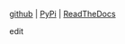 
[github](https://github.com/eaybek/edit/) | 
[PyPi](https://pypi.org/project/edit/) | 
[ReadTheDocs](https://mvrt-edit.readthedocs-hosted.com/en/latest/)  

edit  


